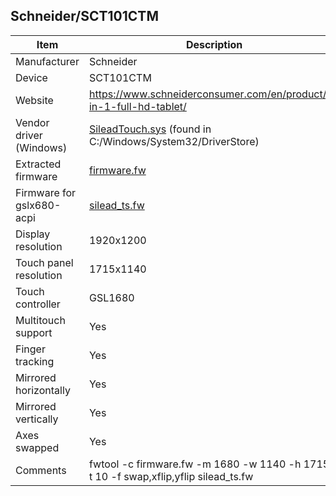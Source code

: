 Schneider/SCT101CTM
-------------------------------------------
| Item                      | Description |
|---------------------------|-------------|
| Manufacturer              | Schneider   |
| Device                    | SCT101CTM   |
| Website                   | https://www.schneiderconsumer.com/en/product/2-in-1-full-hd-tablet/ |
| Vendor driver (Windows)   | [SileadTouch.sys](SileadTouch.sys) (found in C:/Windows/System32/DriverStore) |
| Extracted firmware        | [firmware.fw](firmware.fw) |
| Firmware for gslx680-acpi | [silead_ts.fw](silead_ts.fw) |
| Display resolution        | 1920x1200   |
| Touch panel resolution    | 1715x1140   |
| Touch controller          | GSL1680     |
| Multitouch support        | Yes         |
| Finger tracking           | Yes         |
| Mirrored horizontally     | Yes         |
| Mirrored vertically       | Yes         |
| Axes swapped              | Yes         |
| Comments                  | fwtool -c firmware.fw -m 1680 -w 1140 -h 1715 -t 10 -f swap,xflip,yflip silead_ts.fw |

